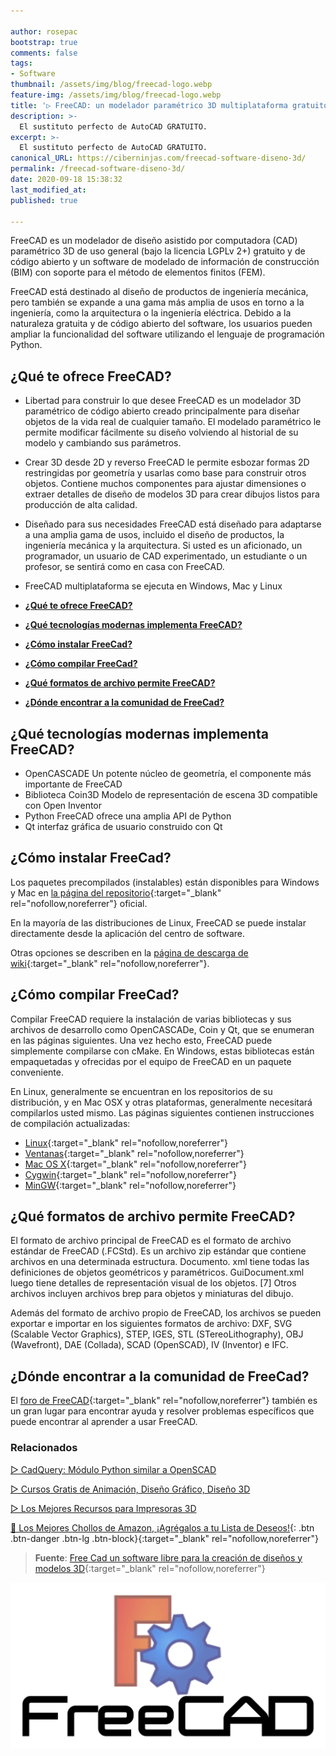 ```yaml
---

author: rosepac
bootstrap: true
comments: false
tags:
- Software
thumbnail: /assets/img/blog/freecad-logo.webp
feature-img: /assets/img/blog/freecad-logo.webp
title: '▷ FreeCAD: un modelador paramétrico 3D multiplataforma gratuito y de código abierto'
description: >-
  El sustituto perfecto de AutoCAD GRATUITO. 
excerpt: >-
  El sustituto perfecto de AutoCAD GRATUITO. 
canonical_URL: https://ciberninjas.com/freecad-software-diseno-3d/
permalink: /freecad-software-diseno-3d/
date: 2020-09-18 15:38:32
last_modified_at: 
published: true

---
```


FreeCAD es un modelador de diseño asistido por computadora (CAD) paramétrico 3D de uso general (bajo la licencia LGPLv 2+) gratuito y de código abierto y un software de modelado de información de construcción (BIM) con soporte para el método de elementos finitos (FEM).

FreeCAD está destinado al diseño de productos de ingeniería mecánica, pero también se expande a una gama más amplia de usos en torno a la ingeniería, como la arquitectura o la ingeniería eléctrica. Debido a la naturaleza gratuita y de código abierto del software, los usuarios pueden ampliar la funcionalidad del software utilizando el lenguaje de programación Python.

## **¿Qué te ofrece FreeCAD?**

- Libertad para construir lo que desee FreeCAD es un modelador 3D paramétrico de código abierto creado principalmente para diseñar objetos de la vida real de cualquier tamaño. El modelado paramétrico le permite modificar fácilmente su diseño volviendo al historial de su modelo y cambiando sus parámetros.
- Crear 3D desde 2D y reverso FreeCAD le permite esbozar formas 2D restringidas por geometría y usarlas como base para construir otros objetos. Contiene muchos componentes para ajustar dimensiones o extraer detalles de diseño de modelos 3D para crear dibujos listos para producción de alta calidad.
- Diseñado para sus necesidades FreeCAD está diseñado para adaptarse a una amplia gama de usos, incluido el diseño de productos, la ingeniería mecánica y la arquitectura. Si usted es un aficionado, un programador, un usuario de CAD experimentado, un estudiante o un profesor, se sentirá como en casa con FreeCAD.
- FreeCAD multiplataforma se ejecuta en Windows, Mac y Linux

- [**¿Qué te ofrece FreeCAD?**](#qué-te-ofrece-freecad)
- [**¿Qué tecnologías modernas implementa FreeCAD?**](#qué-tecnologías-modernas-implementa-freecad)
- [**¿Cómo instalar FreeCad?**](#cómo-instalar-freecad)
- [**¿Cómo compilar FreeCad?**](#cómo-compilar-freecad)
- [**¿Qué formatos de archivo permite FreeCAD?**](#qué-formatos-de-archivo-permite-freecad)
- [**¿Dónde encontrar a la comunidad de FreeCad?**](#dónde-encontrar-a-la-comunidad-de-freecad)

## **¿Qué tecnologías modernas implementa FreeCAD?**

- OpenCASCADE Un potente núcleo de geometría, el componente más importante de FreeCAD
- Biblioteca Coin3D Modelo de representación de escena 3D compatible con Open Inventor
- Python FreeCAD ofrece una amplia API de Python
- Qt interfaz gráfica de usuario construido con Qt

## **¿Cómo instalar FreeCad?**

Los paquetes precompilados (instalables) están disponibles para Windows y Mac en [la página del repositorio](https://github.com/FreeCAD/FreeCAD/releases){:target="_blank" rel="nofollow,noreferrer"} oficial.

En la mayoría de las distribuciones de Linux, FreeCAD se puede instalar directamente desde la aplicación del centro de software.

Otras opciones se describen en la [página de descarga de wiki](http://www.freecadweb.org/wiki/Download){:target="_blank" rel="nofollow,noreferrer"}.

## **¿Cómo compilar FreeCad?**

Compilar FreeCAD requiere la instalación de varias bibliotecas y sus archivos de desarrollo como OpenCASCADe, Coin y Qt, que se enumeran en las páginas siguientes. Una vez hecho esto, FreeCAD puede simplemente compilarse con cMake. En Windows, estas bibliotecas están empaquetadas y ofrecidas por el equipo de FreeCAD en un paquete conveniente.

En Linux, generalmente se encuentran en los repositorios de su distribución, y en Mac OSX y otras plataformas, generalmente necesitará compilarlos usted mismo. Las páginas siguientes contienen instrucciones de compilación actualizadas:

- [Linux](http://www.freecadweb.org/wiki/CompileOnUnix){:target="_blank" rel="nofollow,noreferrer"}
- [Ventanas](http://www.freecadweb.org/wiki/CompileOnWindows){:target="_blank" rel="nofollow,noreferrer"}
- [Mac OS X](http://www.freecadweb.org/wiki/CompileOnMac){:target="_blank" rel="nofollow,noreferrer"}
- [Cygwin](http://www.freecadweb.org/wiki/CompileOnCygwin){:target="_blank" rel="nofollow,noreferrer"}
- [MinGW](http://www.freecadweb.org/wiki/CompileOnMinGW){:target="_blank" rel="nofollow,noreferrer"}

## **¿Qué formatos de archivo permite FreeCAD?**

El formato de archivo principal de FreeCAD es el formato de archivo estándar de FreeCAD (.FCStd). Es un archivo zip estándar que contiene archivos en una determinada estructura. Documento. xml tiene todas las definiciones de objetos geométricos y paramétricos. GuiDocument.xml luego tiene detalles de representación visual de los objetos. [7] Otros archivos incluyen archivos brep para objetos y miniaturas del dibujo.

Además del formato de archivo propio de FreeCAD, los archivos se pueden exportar e importar en los siguientes formatos de archivo: DXF, SVG (Scalable Vector Graphics), STEP, IGES, STL (STereoLithography), OBJ (Wavefront), DAE (Collada), SCAD (OpenSCAD), IV (Inventor) e IFC.

## **¿Dónde encontrar a la comunidad de FreeCad?**

El [foro de FreeCAD](http://forum.freecadweb.org/){:target="_blank" rel="nofollow,noreferrer"} también es un gran lugar para encontrar ayuda y resolver problemas específicos que puede encontrar al aprender a usar FreeCAD.

### **Relacionados** <!-- omit in toc -->

[▷ CadQuery: Módulo Python similar a OpenSCAD](https://ciberninjas.com/impresiones-3d-modulo-python-cadquery/)

[▷ Cursos Gratis de Animación, Diseño Gráfico, Diseño 3D](https://ciberninjas.com/cursos-animacion-diseno/)

[▷ Los Mejores Recursos para Impresoras 3D](https://ciberninjas.com/impresoras-3d-recursos/)

[🛒 Los Mejores Chollos de Amazon, ¡Agrégalos a tu Lista de Deseos!](https://www.amazon.es/shop/cibercursos "Los Mejores Chollos de Amazon, Ofertas Flash, Black Monday y Amazon Prime Day"){: .btn .btn-danger .btn-lg .btn-block}{:target="_blank" rel="nofollow,noreferrer"}

> **Fuente**: [Free Cad un software libre para la creación de diseños y modelos 3D](https://freecadweb.org/ "Free Cad un software libre para la creación de diseños y modelos 3D"){:target="_blank" rel="nofollow,noreferrer"}

![FreeCAD: un modelador paramétrico 3D multiplataforma gratuito y de código abierto](/assets/img/blog/freecad-logo.webp "FreeCAD: un modelador paramétrico 3D multiplataforma gratuito y de código abierto")